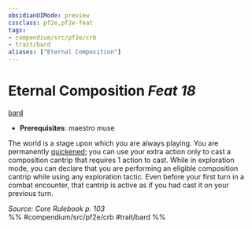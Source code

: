 ```yaml
---
obsidianUIMode: preview
cssclass: pf2e,pf2e-feat
tags:
- compendium/src/pf2e/crb
- trait/bard
aliases: ["Eternal Composition"]
---
```

# Eternal Composition  *Feat 18*  
[bard](/rules/traits/bard.md)  

- **Prerequisites**: maestro muse

The world is a stage upon which you are always playing. You are permanently [quickened](/rules/conditions.md#Quickened); you can use your extra action only to cast a composition cantrip that requires 1 action to cast. While in exploration mode, you can declare that you are performing an eligible composition cantrip while using any exploration tactic. Even before your first turn in a combat encounter, that cantrip is active as if you had cast it on your previous turn.

*Source: Core Rulebook p. 103*  
%% #compendium/src/pf2e/crb #trait/bard %%